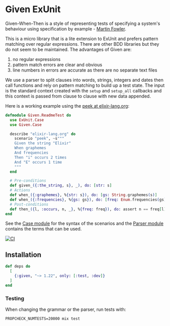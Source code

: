 # Given ExUnit

Given-When-Then is a style of representing tests of specifying a system's
behaviour using specification by example - [Martin Fowler][gwt].

This is a micro library that is a lite extension to ExUnit and prefers 
pattern matching over regular expressions. There are other BDD libraries
but they do not seem to be maintained. The advantages of Given are:

1. no regular expressions
2. pattern match errors are clear and obvious
3. line numbers in errors are accurate as there are no separate text files

We use a parser to split clauses into words, strings, integers and dates then
call functions and rely on pattern matching to build up a test state. The input
is the standard context created with the `setup` and `setup_all` callbacks
and this context is passed from clause to clause with new data appended.

Here is a working example using the [peek at elixir-lang.org][ex]:

```elixir
defmodule Given.ReadmeTest do
  use ExUnit.Case
  use Given.Case

  describe "elixir-lang.org" do
    scenario "peek", ~s"""
    Given the string "Elixir"
    When graphemes
    And frequencies
    Then "i" occurs 2 times
    And "E" occurs 1 time
    """
  end

  # Pre-conditions
  def given_({:the_string, s}, _), do: [str: s]
  # Actions
  def when_({:graphemes}, %{str: s}), do: [gs: String.graphemes(s)]
  def when_({:frequencies}, %{gs: gs}), do: [freq: Enum.frequencies(gs)]
  # Post-conditions
  def then_({l, :occurs, n, _}, %{freq: freq}), do: assert n == freq[l]
end
```

See the [Case module][case] for the syntax of the scenarios and 
the [Parser module][parser] contains the terms that can be used.

[![CI](https://github.com/devstopfix/given-exunit/actions/workflows/ci.yml/badge.svg?branch=main)](https://github.com/devstopfix/given-exunit/actions/workflows/ci.yml)

## Installation

```elixir
def deps do
  [
    {:given, "~> 1.22", only: [:test, :dev]}
  ]
end
```

### Testing

When changing the grammar or the parser, run tests with:

    PROPCHECK_NUMTESTS=20000 mix test

[case]: https://hexdocs.pm/given_exunit/Given.Case.html
[parser]: https://hexdocs.pm/given_exunit/Given.Parser.html
[docs]: https://hexdocs.pm/given_exunit
[ex]: https://elixir-lang.org
[gwt]: https://martinfowler.com/bliki/GivenWhenThen.html
